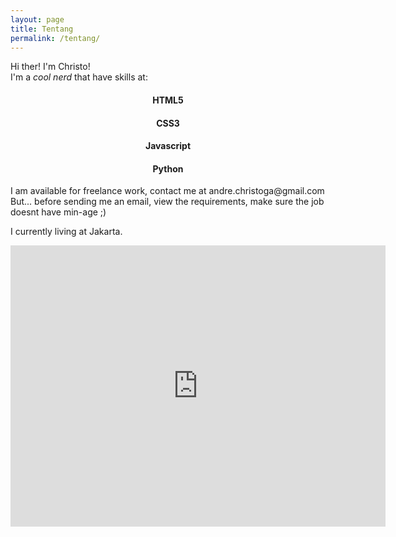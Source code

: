 ```yaml
---
layout: page
title: Tentang
permalink: /tentang/
---
```


Hi ther! I'm Christo! <br>
I'm a _cool nerd_ that have skills at:

<div class="mdl-grid" align="center">
  <div class="mdl-cell mdl-cell--3-col">
  	<i class="fa fa-html5 fa-4x"></i>
  	<h4>HTML5</h4>
  </div>
  <div class="mdl-cell mdl-cell--3-col">
  	<i class="fa fa-css3 fa-4x"></i>
  	<h4>CSS3</h4>	
  </div>
  <div class="mdl-cell mdl-cell--3-col">
  	<i class="fa fa-code fa-4x"></i>
  	<h4>Javascript</h4>
  </div>
  <div class="mdl-cell mdl-cell--3-col">
    <i class="fa fa-terminal fa-4x"></i>
    <h4>Python</h4>
  </div>
</div>
<center><canvas id="skills" width="250" height="250"></canvas></center>
I am available for freelance work, contact me at andre.christoga@gmail.com
But... before sending me an email, 
view the requirements, make sure the job doesnt have min-age ;)

I currently living at Jakarta.
<iframe src="https://www.google.com/maps/embed?pb=!1m18!1m12!1m3!1d3966.7805735632382!2d106.91437185008911!3d-6.16013549551814!2m3!1f0!2f0!3f0!3m2!1i1024!2i768!4f13.1!3m3!1m2!1s0x2e698acc410ed719%3A0x87195a50598a8260!2sJl.+Raya+Pegangsaan+Dua%2C+Klp.+Gading%2C+Kota+Jkt+Utara%2C+Daerah+Khusus+Ibukota+Jakarta!5e0!3m2!1sen!2sid!4v1449824427822" width="600" height="450" frameborder="0" style="border:0" allowfullscreen></iframe>



